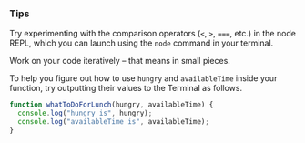 ### Tips

Try experimenting with the comparison operators (`<`, `>`, `===`, etc.) in the node REPL, which you can launch using the `node` command in your terminal.

Work on your code iteratively – that means in small pieces.

To help you figure out how to use `hungry` and `availableTime` inside your function, try outputting their values to the Terminal as follows.








```javascript
function whatToDoForLunch(hungry, availableTime) {
  console.log("hungry is", hungry);
  console.log("availableTime is", availableTime);
}
```
